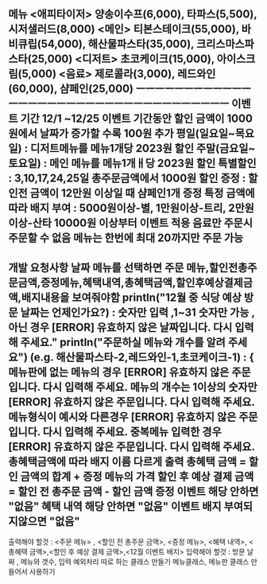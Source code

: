 메뉴
<애피타이저>
양송이수프(6,000), 타파스(5,500), 시저샐러드(8,000)
<메인>
티본스테이크(55,000), 바비큐립(54,000), 해산물파스타(35,000), 크리스마스파스타(25,000)
<디저트>
초코케이크(15,000), 아이스크림(5,000)
<음료>
제로콜라(3,000), 레드와인(60,000), 샴페인(25,000)
ㅡㅡㅡㅡㅡㅡㅡㅡㅡㅡㅡㅡㅡㅡㅡㅡㅡㅡㅡㅡㅡㅡㅡㅡㅡㅡㅡㅡㅡㅡㅡㅡㅡㅡㅡ
이벤트 기간 12/1 ~12/25
이벤트 기간동안 할인 금액이 1000원에서 날짜가 증가할 수록 100원 추가
평일(일요일~목요일) : 디저트메뉴를 메뉴1개당 2023원 할인
주말(금요일~토요일) : 메인 메뉴를 메뉴1개ㅐ당 2023원 할인
특별할인 : 3,10,17,24,25일   총주문금액에서 1000원 할인
증정 : 할인전 금액이 12만원 이상일 때  샴페인1개 증정
특정 금액에 따라 배지 부여 : 5000원이상-별, 1만원이상-트리, 2만원이상-산타
10000원 이상부터 이벤트 적용
음료만 주문시 주문할 수 없음
메뉴는 한번에 최대 20까지만 주문 가능
-------------------------------------------------------
개발 요청사항
날짜 메뉴를 선택하면 주문 메뉴,할인전총주문금액,증정메뉴,혜택내역,총혜택금액,할인후예상결제금액,배지내용을 보여줘야함
println("12월 중 식당 예상 방문 날짜는 언제인가요?) : 숫자만 입력 ,1~31 숫자만 가능 ,아닌 경우 [ERROR] 유효하지 않은 날짜입니다. 다시 입력해 주세요."
println("주문하실 메뉴와 개수를 알려 주세요")  (e.g. 해산물파스타-2,레드와인-1,초코케이크-1) : {
메뉴판에 없는 메뉴의 경우 [ERROR] 유효하지 않은 주문입니다. 다시 입력해 주세요.
메뉴의 개수는 1이상의 숫자만 [ERROR] 유효하지 않은 주문입니다. 다시 입력해 주세요.
메뉴형식이 예시와 다른경우 [ERROR] 유효하지 않은 주문입니다. 다시 입력해 주세요.
중복메뉴 입력한 경우 [ERROR] 유효하지 않은 주문입니다. 다시 입력해 주세요.
총혜택금액에 따라 배지 이름 다르게 출력
총혜택 금액 = 할인 금액의 합계 + 증정 메뉴의 가격
할인 후 예상 결제 금액 = 할인 전 총주문 금액 - 할인 금액
증정 이벤트 해당 안하면 "없음"
혜택 내역 해당 안하면 "없음"
이벤트 배지 부여되지않으면 "없음"
---------------------------------------------------------------
출력해야 할것 : <주문 메뉴> ,  <할인 전 총주문 금액>, <증정 메뉴>, <혜택 내역>, <총혜택 금액>,<할인 후 예상 결제 금액>,<12월 이벤트 배지>
입력해야 할것 : 방문 날짜 , 메뉴와 갯수, 
입력 예외처리 따로 하는 클래스 만들기
메뉴클래스, 메뉴판 클래스 만들어서 사용하기